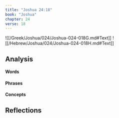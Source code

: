 ```yaml
---
title: "Joshua 24:18"
book: "Joshua"
chapter: 24
verse: 18
---
```

![[/Greek/Joshua/024/Joshua-024-018G.md#Text]]
![[/Hebrew/Joshua/024/Joshua-024-018H.md#Text]]

## Analysis

#### Words

#### Phrases

#### Concepts

## Reflections
